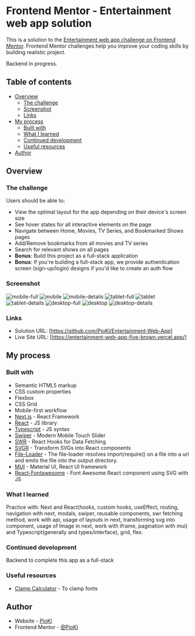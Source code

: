 # Frontend Mentor - Entertainment web app solution

This is a solution to the [Entertainment web app challenge on Frontend Mentor](https://www.frontendmentor.io/challenges/entertainment-web-app-J-UhgAW1X). Frontend Mentor challenges help you improve your coding skills by building realistic project.

Backend in progress.

## Table of contents

- [Overview](#overview)
  - [The challenge](#the-challenge)
  - [Screenshot](#screenshot)
  - [Links](#links)
- [My process](#my-process)
  - [Built with](#built-with)
  - [What I learned](#what-i-learned)
  - [Continued development](#continued-development)
  - [Useful resources](#useful-resources)
- [Author](#author)

## Overview

### The challenge

Users should be able to:

- View the optimal layout for the app depending on their device's screen size
- See hover states for all interactive elements on the page
- Navigate between Home, Movies, TV Series, and Bookmarked Shows pages
- Add/Remove bookmarks from all movies and TV series
- Search for relevant shows on all pages
- **Bonus**: Build this project as a full-stack application
- **Bonus**: If you're building a full-stack app, we provide authentication screen (sign-up/login) designs if you'd like to create an auth flow

### Screenshot

![mobile-full](./public/assets/resolutionsPreview/mobile.png)
![mobile](./public/assets/resolutionsPreview/mobile2.png)
![mobile-details](./public/assets/resolutionsPreview/mobile-details.png)
![tablet-full](./public/assets/resolutionsPreview/tablet.png)
![tablet](./public/assets/resolutionsPreview/tablet2.png)
![tablet-details](./public/assets/resolutionsPreview/tablet-details.png)
![desktop-full](./public/assets/resolutionsPreview/desktop.png)
![desktop](./public/assets/resolutionsPreview/desktop2.png)
![desktop-details](./public/assets/resolutionsPreview/desktop-details.png)

### Links

- Solution URL: [https://github.com/PioKl/Entertainment-Web-App]
- Live Site URL: [https://entertainment-web-app-five-brown.vercel.app/]

## My process

### Built with

- Semantic HTML5 markup
- CSS custom properties
- Flexbox
- CSS Grid
- Mobile-first workflow
- [Next.js](https://nextjs.org/) - React Framework
- [React](https://reactjs.org/) - JS library
- [Typescript](https://www.typescriptlang.org/) - JS syntax
- [Swiper](https://swiperjs.com/) - Modern Mobile Touch Slider
- [SWR](https://swr.vercel.app/) - React Hooks for Data Fetching
- [SVGR](https://react-svgr.com/docs/next/) - Transform SVGs into React components
- [File-Loader](https://www.npmjs.com/package/file-loader) - The file-loader resolves import/require() on a file into a url and emits the file into the output directory.
- [MUI](https://mui.com/) - Material UI, React UI framework
- [React-Fontawesome](https://docs.fontawesome.com/web/use-with/react) - Font Awesome React component using SVG with JS

### What I learned

Practice with: Next and React(hooks, custom hooks, useEffect, routing, navigation with next, modals, swiper, reusable components, swr fetching method, work with api, usage of layouts in next, transforming svg into component, usage of Image in next, work with iframe, pagination with mui) and Typescript(generally and types/interface), grid, flex.

### Continued development

Backend to complete this app as a full-stack

### Useful resources

- [Clamp Calculator](https://www.marcbacon.com/tools/clamp-calculator/) - To clamp fonts

## Author

- Website - [PioKl](https://github.com/PioKl)
- Frontend Mentor - [@PioKl](https://www.frontendmentor.io/profile/PioKl)
